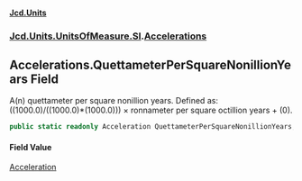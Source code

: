 #### [Jcd.Units](index.md 'index')
### [Jcd.Units.UnitsOfMeasure.SI](Jcd.Units.UnitsOfMeasure.SI.md 'Jcd.Units.UnitsOfMeasure.SI').[Accelerations](Accelerations.md 'Jcd.Units.UnitsOfMeasure.SI.Accelerations')

## Accelerations.QuettameterPerSquareNonillionYears Field

A(n) quettameter per square nonillion years. Defined as: ((1000.0)/((1000.0)*(1000.0))) × ronnameter per square octillion years + (0).

```csharp
public static readonly Acceleration QuettameterPerSquareNonillionYears;
```

#### Field Value
[Acceleration](Acceleration.md 'Jcd.Units.UnitTypes.Acceleration')
